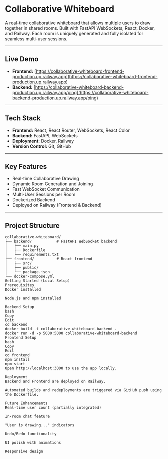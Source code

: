 # Collaborative Whiteboard

A real-time collaborative whiteboard that allows multiple users to draw together in shared rooms. Built with FastAPI WebSockets, React, Docker, and Railway. Each room is uniquely generated and fully isolated for seamless multi-user sessions.

---

## Live Demo

- **Frontend:** [https://collaborative-whiteboard-frontend-production.up.railway.app](https://collaborative-whiteboard-frontend-production.up.railway.app)
- **Backend:** [https://collaborative-whiteboard-backend-production.up.railway.app/ping](https://collaborative-whiteboard-backend-production.up.railway.app/ping)

---

## Tech Stack

- **Frontend:** React, React Router, WebSockets, React Color
- **Backend:** FastAPI, WebSockets
- **Deployment:** Docker, Railway
- **Version Control:** Git, GitHub

---

## Key Features

- Real-time Collaborative Drawing
- Dynamic Room Generation and Joining
- Fast WebSocket Communication
- Multi-User Sessions per Room
- Dockerized Backend
- Deployed on Railway (Frontend & Backend)

---

## Project Structure

```text
collaborative-whiteboard/
├── backend/           # FastAPI WebSocket backend
│   ├── main.py
│   ├── Dockerfile
│   └── requirements.txt
├── frontend/          # React frontend
│   ├── src/
│   ├── public/
│   └── package.json
└── docker-compose.yml
Getting Started (Local Setup)
Prerequisites
Docker installed

Node.js and npm installed

Backend Setup
bash
Copy
Edit
cd backend
docker build -t collaborative-whiteboard-backend .
docker run -d -p 5000:5000 collaborative-whiteboard-backend
Frontend Setup
bash
Copy
Edit
cd frontend
npm install
npm start
Open http://localhost:3000 to use the app locally.

Deployment
Backend and Frontend are deployed on Railway.

Automated builds and redeployments are triggered via GitHub push using the Dockerfile.

Future Enhancements
Real-time user count (partially integrated)

In-room chat feature

"User is drawing..." indicators

Undo/Redo functionality

UI polish with animations

Responsive design
